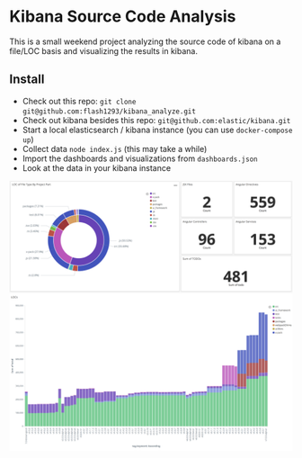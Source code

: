 # Kibana Source Code Analysis

This is a small weekend project analyzing the source code of kibana on a file/LOC basis and visualizing the results in kibana.

## Install

* Check out this repo: `git clone git@github.com:flash1293/kibana_analyze.git`
* Check out kibana besides this repo: `git@github.com:elastic/kibana.git`
* Start a local elasticsearch / kibana instance (you can use `docker-compose up`)
* Collect data `node index.js` (this may take a while)
* Import the dashboards and visualizations from `dashboards.json`
* Look at the data in your kibana instance

![Current State](https://raw.githubusercontent.com/flash1293/kibana_analyze/master/screenshot1.png)
![History](https://raw.githubusercontent.com/flash1293/kibana_analyze/master/screenshot2.png)